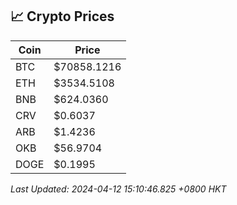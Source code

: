 ## 📈 Crypto Prices

| Coin | Price |
| ---- | ----- |
| BTC | $70858.1216 |
| ETH | $3534.5108 |
| BNB | $624.0360 |
| CRV | $0.6037 |
| ARB | $1.4236 |
| OKB | $56.9704 |
| DOGE | $0.1995 |

_Last Updated: 2024-04-12 15:10:46.825 +0800 HKT_
